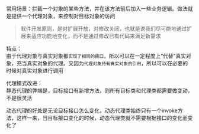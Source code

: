 常用场景：拦截一个对象的某些方法，并在该方法前后加入一些业务逻辑。做法就是提供一个代理对象，来控制对目标对象的访问  

> 软件开发原则，是对扩展开放，对修改关闭，也就是说我们尽可能地通过扩展来适应功能地变化，而不是通过修改已有代码来满足新需求  

特点：  
由于代理对象与真实对象都```实现了相同的接口```，所以可以在一定程度上“代替”真实对象，充当真实对象的代理。又因为```代理对象持有真实对象的引用```，所以可以在必要的时候对真实对象进行调用  

代理模式改进：  
静态代理的弊端是，目标接口有新增方法，则所有目标类和代理类都需要做变动，不是很灵活  

动态代理的好处是无论目标接口怎么变化，动态代理类始终只有一个invoke方法，这样一来，当目标接口变化的时候，动态代理类就不需要根据接口的变化而变化了
